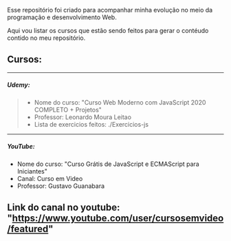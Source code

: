 Esse repositório foi criado para acompanhar minha evolução no meio da programação e desenvolvimento Web.

Aqui vou listar os cursos que estão sendo feitos para gerar o contéudo contido no meu repositório.

## Cursos:
---

##### Udemy:
>- Nome do curso: "Curso Web Moderno com JavaScript 2020 COMPLETO + Projetos"
>- Professor: Leonardo Moura Leitao
>- Lista de exercicios feitos: ./Exercicios-js

---
##### YouTube:
- Nome do curso: "Curso Grátis de JavaScript e ECMAScript para Iniciantes"
- Canal: Curso em Video
- Professor: Gustavo Guanabara

Link do canal no youtube: "https://www.youtube.com/user/cursosemvideo/featured"
---
